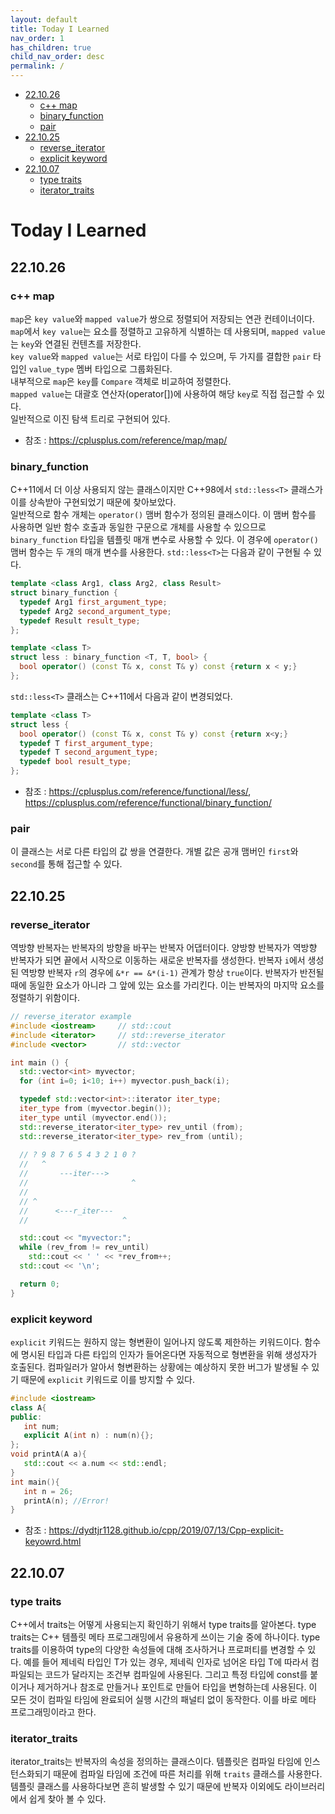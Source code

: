 ```yaml
---
layout: default
title: Today I Learned
nav_order: 1
has_children: true
child_nav_order: desc
permalink: /
---
```


- [22.10.26](#221026)
  - [c++ map](#c-map)
  - [binary_function](#binary_function)
  - [pair](#pair)
- [22.10.25](#221025)
  - [reverse_iterator](#reverse_iterator)
  - [explicit keyword](#explicit-keyword)
- [22.10.07](#221007)
  - [type traits](#type-traits)
  - [iterator_traits](#iterator_traits)

# Today I Learned <!-- omit in toc -->

## 22.10.26

### c++ map

`map`은 `key value`와 `mapped value`가 쌍으로 정렬되어 저장되는 연관 컨테이너이다. 
`map`에서 `key value`는 요소를 정렬하고 고유하게 식별하는 데 사용되며, `mapped value`는 `key`와 연결된 컨텐츠를 저장한다.  
`key value`와 `mapped value`는 서로 타입이 다를 수 있으며, 두 가지를 결합한 `pair` 타입인 `value_type` 멤버 타입으로 그룹화된다.  
내부적으로 `map`은 `key`를 `Compare` 객체로 비교하여 정렬한다.  
`mapped value`는 대괄호 연산자(operator[])에 사용하여 해당 `key`로 직접 접근할 수 있다.  
일반적으로 이진 탐색 트리로 구현되어 있다.  

- 참조 : https://cplusplus.com/reference/map/map/

### binary_function

C++11에서 더 이상 사용되지 않는 클래스이지만 C++98에서 `std::less<T>` 클래스가 이를 상속받아 구현되었기 때문에 찾아보았다.  
일반적으로 함수 개체는 `operator()` 맴버 함수가 정의된 클래스이다. 이 맴버 함수를 사용하면 일반 함수 호출과 동일한 구문으로 개체를 사용할 수 있으므로 `binary_function` 타입을 템플릿 매개 변수로 사용할 수 있다. 이 경우에 `operator()` 맴버 함수는 두 개의 매개 변수를 사용한다. `std::less<T>`는 다음과 같이 구현될 수 있다.  

```cpp
template <class Arg1, class Arg2, class Result>
struct binary_function {
  typedef Arg1 first_argument_type;
  typedef Arg2 second_argument_type;
  typedef Result result_type;
};

template <class T> 
struct less : binary_function <T, T, bool> {
  bool operator() (const T& x, const T& y) const {return x < y;}
};
```

`std::less<T>` 클래스는 C++11에서 다음과 같이 변경되었다.  

```cpp
template <class T> 
struct less {
  bool operator() (const T& x, const T& y) const {return x<y;}
  typedef T first_argument_type;
  typedef T second_argument_type;
  typedef bool result_type;
};
```

- 참조 : https://cplusplus.com/reference/functional/less/, https://cplusplus.com/reference/functional/binary_function/


### pair

이 클래스는 서로 다른 타입의 값 쌍을 연결한다. 개별 값은 공개 맴버인 `first`와 `second`를 통해 접근할 수 있다.  



## 22.10.25 

### reverse_iterator

역방향 반복자는 반복자의 방향을 바꾸는 반복자 어댑터이다. 양방향 반복자가 역방향 반복자가 되면 끝에서 시작으로 이동하는 새로운 반복자를 생성한다. 반복자 `i`에서 생성된 역방향 반복자 `r`의 경우에 `&*r == &*(i-1)` 관계가 항상 `true`이다. 반복자가 반전될 때에 동일한 요소가 아니라 그 앞에 있는 요소를 가리킨다. 이는 반복자의 마지막 요소를 정렬하기 위함이다. 

```cpp
// reverse_iterator example
#include <iostream>     // std::cout
#include <iterator>     // std::reverse_iterator
#include <vector>       // std::vector

int main () {
  std::vector<int> myvector;
  for (int i=0; i<10; i++) myvector.push_back(i);

  typedef std::vector<int>::iterator iter_type;
  iter_type from (myvector.begin());
  iter_type until (myvector.end());
  std::reverse_iterator<iter_type> rev_until (from);          
  std::reverse_iterator<iter_type> rev_from (until);
  
  // ? 9 8 7 6 5 4 3 2 1 0 ?
  //   ^
  //       ---iter--->
  //                       ^
  //
  // ^
  //      <---r_iter---
  //                     ^

  std::cout << "myvector:";
  while (rev_from != rev_until)
    std::cout << ' ' << *rev_from++;
  std::cout << '\n';

  return 0;
}
```

### explicit keyword

`explicit` 키워드는 원하지 않는 형변환이 일어나지 않도록 제한하는 키워드이다. 함수에 명시된 타입과 다른 타입의 인자가 들어온다면 자동적으로 형변환을 위해 생성자가 호출된다. 컴파일러가 알아서 형변환하는 상황에는 예상하지 못한 버그가 발생될 수 있기 때문에 `explicit` 키워드로 이를 방지할 수 있다.  

```cpp
#include <iostream>
class A{
public:
   int num;
   explicit A(int n) : num(n){};
};
void printA(A a){
   std::cout << a.num << std::endl;
}
int main(){
   int n = 26;
   printA(n); //Error!
}
```

- 참조 : https://dydtjr1128.github.io/cpp/2019/07/13/Cpp-explicit-keyowrd.html



## 22.10.07

### type traits

C++에서 traits는 어떻게 사용되는지 확인하기 위해서 type traits를 알아본다. type traits는 C++ 템플릿 메타 프로그래밍에서 유용하게 쓰이는 기술 중에 하나이다. type traits를 이용하여 type의 다양한 속성들에 대해 조사하거나 프로퍼티를 변경할 수 있다. 예를 들어 제네릭 타입인 T가 있는 경우, 제네릭 인자로 넘어온 타입 T에 따라서 컴파일되는 코드가 달라지는 조건부 컴파일에 사용된다. 그리고 특정 타입에 const를 붙이거나 제거하거나 참조로 만들거나 포인트로 만들어 타입을 변형하는데 사용된다. 이 모든 것이 컴파일 타임에 완료되어 실행 시간의 패널티 없이 동작한다. 이를 바로 메타 프로그래밍이라고 한다.  

### iterator_traits

iterator_traits는 반복자의 속성을 정의하는 클래스이다. 템플릿은 컴파일 타임에 인스턴스화되기 때문에 컴파일 타임에 조건에 따른 처리를 위해 `traits` 클래스를 사용한다. 템플릿 클래스를 사용하다보면 흔히 발생할 수 있기 때문에 반복자 이외에도 라이브러리에서 쉽게 찾아 볼 수 있다.  

